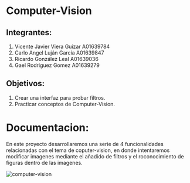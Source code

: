 # Computer-Vision

## Integrantes:
1. Vicente Javier Viera Guízar A01639784
2. Carlo Angel Luján García A01639847
3. Ricardo González Leal A01639036
4. Gael Rodriguez Gomez A01639279

## Objetivos:

1. Crear una interfaz para probar filtros.
2. Practicar conceptos de Computer-Vision.

# Documentacion:

En este proyecto desarrollaremos una serie de 4 funcionalidades relacionadas con el tema de coputer-vision, en donde intentaremos modificar imagenes mediante el añadido de filtros y el roconocimiento de figuras dentro de las imagenes.

![computer-vision](https://cdn.forbes.com.mx/2021/03/computer-vision-640x360.jpg)
